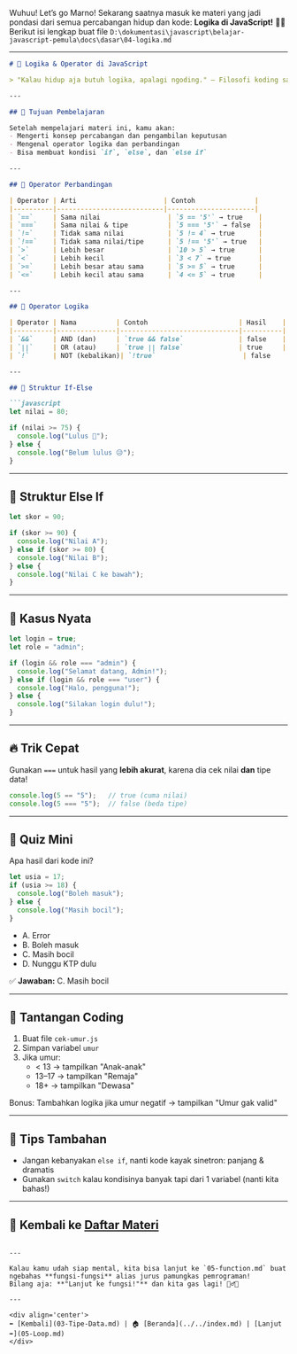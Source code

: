 Wuhuu! Let’s go Marno! Sekarang saatnya masuk ke materi yang jadi pondasi dari semua percabangan hidup dan kode: **Logika di JavaScript!** 🧠💥  
Berikut isi lengkap buat file `D:\dokumentasi\javascript\belajar-javascript-pemula\docs\dasar\04-logika.md`

---

```markdown
# 🧠 Logika & Operator di JavaScript

> "Kalau hidup aja butuh logika, apalagi ngoding." — Filosofi koding saat bug menyerang.

---

## 🎯 Tujuan Pembelajaran

Setelah mempelajari materi ini, kamu akan:
- Mengerti konsep percabangan dan pengambilan keputusan
- Mengenal operator logika dan perbandingan
- Bisa membuat kondisi `if`, `else`, dan `else if`

---

## 🧪 Operator Perbandingan

| Operator | Arti                      | Contoh               |
|----------|---------------------------|----------------------|
| `==`     | Sama nilai                 | `5 == '5'` → true    |
| `===`    | Sama nilai & tipe          | `5 === '5'` → false  |
| `!=`     | Tidak sama nilai           | `5 != 4` → true      |
| `!==`    | Tidak sama nilai/tipe      | `5 !== '5'` → true   |
| `>`      | Lebih besar                | `10 > 5` → true      |
| `<`      | Lebih kecil                | `3 < 7` → true       |
| `>=`     | Lebih besar atau sama      | `5 >= 5` → true      |
| `<=`     | Lebih kecil atau sama      | `4 <= 5` → true      |

---

## 🔀 Operator Logika

| Operator | Nama          | Contoh                       | Hasil    |
|----------|---------------|------------------------------|----------|
| `&&`     | AND (dan)     | `true && false`              | false    |
| `||`     | OR (atau)     | `true || false`              | true     |
| `!`      | NOT (kebalikan)| `!true`                      | false    |

---

## 📍 Struktur If-Else

```javascript
let nilai = 80;

if (nilai >= 75) {
  console.log("Lulus 🎉");
} else {
  console.log("Belum lulus 😥");
}
```

---

## 🧱 Struktur Else If

```javascript
let skor = 90;

if (skor >= 90) {
  console.log("Nilai A");
} else if (skor >= 80) {
  console.log("Nilai B");
} else {
  console.log("Nilai C ke bawah");
}
```

---

## 🧠 Kasus Nyata

```javascript
let login = true;
let role = "admin";

if (login && role === "admin") {
  console.log("Selamat datang, Admin!");
} else if (login && role === "user") {
  console.log("Halo, pengguna!");
} else {
  console.log("Silakan login dulu!");
}
```

---

## 🔥 Trik Cepat

Gunakan `===` untuk hasil yang **lebih akurat**, karena dia cek nilai **dan** tipe data!

```javascript
console.log(5 == "5");   // true (cuma nilai)
console.log(5 === "5");  // false (beda tipe)
```

---

## 🧠 Quiz Mini

Apa hasil dari kode ini?

```javascript
let usia = 17;
if (usia >= 18) {
  console.log("Boleh masuk");
} else {
  console.log("Masih bocil");
}
```

- A. Error  
- B. Boleh masuk  
- C. Masih bocil  
- D. Nunggu KTP dulu

✅ **Jawaban:** C. Masih bocil

---

## 💪 Tantangan Coding

1. Buat file `cek-umur.js`
2. Simpan variabel `umur`
3. Jika umur:
   - < 13 → tampilkan "Anak-anak"
   - 13–17 → tampilkan "Remaja"
   - 18+ → tampilkan "Dewasa"

Bonus: Tambahkan logika jika umur negatif → tampilkan "Umur gak valid"

---

## 🧠 Tips Tambahan

- Jangan kebanyakan `else if`, nanti kode kayak sinetron: panjang & dramatis
- Gunakan `switch` kalau kondisinya banyak tapi dari 1 variabel (nanti kita bahas!)

---

## 🔁 Kembali ke [Daftar Materi](../../index.md)
```

---

Kalau kamu udah siap mental, kita bisa lanjut ke `05-function.md` buat ngebahas **fungsi-fungsi** alias jurus pamungkas pemrograman!  
Bilang aja: **"Lanjut ke fungsi!"** dan kita gas lagi! 🧙‍♂️✨

---

<div align='center'>
⬅️ [Kembali](03-Tipe-Data.md) | 🏠 [Beranda](../../index.md) | [Lanjut ➡️](05-Loop.md)
</div>
